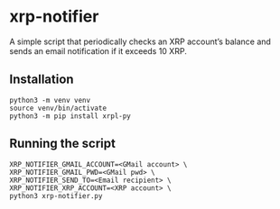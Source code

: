 # xrp-notifier

A simple script that periodically checks an XRP account’s balance and sends an email notification if it exceeds 10 XRP.

## Installation

```
python3 -m venv venv
source venv/bin/activate
python3 -m pip install xrpl-py
```

## Running the script

```
XRP_NOTIFIER_GMAIL_ACCOUNT=<GMail account> \
XRP_NOTIFIER_GMAIL_PWD=<GMail pwd> \
XRP_NOTIFIER_SEND_TO=<Email recipient> \
XRP_NOTIFIER_XRP_ACCOUNT=<XRP account> \
python3 xrp-notifier.py
```
